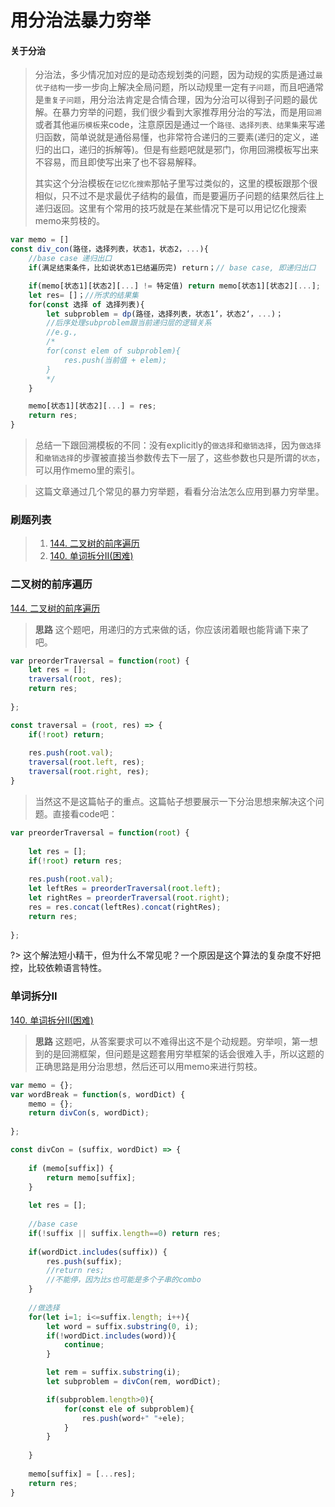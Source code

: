 # 用分治法暴力穷举

#### **关于分治** 
> 分治法，多少情况加对应的是动态规划类的问题，因为动规的实质是通过`最优子结构`一步一步向上解决全局问题，所以动规里一定有`子问题`，而且吧通常是`重复子问题`，用分治法肯定是合情合理，因为分治可以得到子问题的最优解。在暴力穷举的问题，我们很少看到大家推荐用分治的写法，而是用`回溯`或者其他`遍历模板`来code，注意原因是通过一个`路径、选择列表、结果集`来写递归函数，简单说就是通俗易懂，也非常符合递归的三要素(递归的定义，递归的出口，递归的拆解等)。但是有些题吧就是邪门，你用回溯模板写出来不容易，而且即使写出来了也不容易解释。
>
> 其实这个分治模板在`记忆化搜索`那帖子里写过类似的，这里的模板跟那个很相似，只不过不是求最优子结构的最值，而是要遍历子问题的结果然后往上递归返回。这里有个常用的技巧就是在某些情况下是可以用记忆化搜索memo来剪枝的。
>
```js
var memo = []
const div_con(路径，选择列表，状态1，状态2，...){
    //base case 递归出口
    if(满足结束条件，比如说状态1已结遍历完) return；// base case, 即递归出口

    if(memo[状态1][状态2][...] != 特定值) return memo[状态1][状态2][...];
    let res= []；//所求的结果集
    for(const 选择 of 选择列表){
        let subproblem = dp(路径，选择列表，状态1’，状态2‘，...)；
        //后序处理subproblem跟当前递归层的逻辑关系
        //e.g., 
        /*
        for(const elem of subproblem){
            res.push(当前值 + elem);
        }
        */
    }

    memo[状态1][状态2][...] = res;
    return res;
}
```
> 总结一下跟回溯模板的不同：没有explicitly的`做选择`和`撤销选择`，因为`做选择`和`撤销选择`的步骤被直接当参数传去下一层了，这些参数也只是所谓的`状态`，可以用作memo里的索引。

> 这篇文章通过几个常见的暴力穷举题，看看分治法怎么应用到暴力穷举里。
>
>

### **刷题列表**
> 1. [144. 二叉树的前序遍历](#二叉树的前序遍历)
> 1. [140. 单词拆分II(困难)](#单词拆分II)

### 二叉树的前序遍历
[144. 二叉树的前序遍历](https://leetcode.com/problems/binary-tree-preorder-traversal/)

> **思路** 这个题吧，用递归的方式来做的话，你应该闭着眼也能背诵下来了吧。
```js
var preorderTraversal = function(root) {
    let res = [];
    traversal(root, res);
    return res;
    
};

const traversal = (root, res) => {
    if(!root) return;
    
    res.push(root.val);
    traversal(root.left, res);
    traversal(root.right, res);
}
```
> 当然这不是这篇帖子的重点。这篇帖子想要展示一下分治思想来解决这个问题。直接看code吧：
```js
var preorderTraversal = function(root) {
    
    let res = [];
    if(!root) return res;
    
    res.push(root.val);
    let leftRes = preorderTraversal(root.left);
    let rightRes = preorderTraversal(root.right);
    res = res.concat(leftRes).concat(rightRes);
    return res;
    
};
```
?> 这个解法短小精干，但为什么不常见呢？一个原因是这个算法的复杂度不好把控，比较依赖语言特性。

### 单词拆分II
[140. 单词拆分II(困难)](https://leetcode.com/problems/word-break-ii/)

> **思路** 这题吧，从答案要求可以不难得出这不是个动规题。穷举呗，第一想到的是回溯框架，但问题是这题套用穷举框架的话会很难入手，所以这题的正确思路是用分治思想，然后还可以用memo来进行剪枝。

```js
var memo = {};
var wordBreak = function(s, wordDict) {
    memo = {};
    return divCon(s, wordDict);
    
};

const divCon = (suffix, wordDict) => {
    
    if (memo[suffix]) {
        return memo[suffix];
    }
    
    let res = [];
    
    //base case
    if(!suffix || suffix.length==0) return res;
    
    if(wordDict.includes(suffix)) {
        res.push(suffix);
        //return res;
        //不能停，因为比s也可能是多个子串的combo
    }
    
    //做选择
    for(let i=1; i<=suffix.length; i++){
        let word = suffix.substring(0, i);
        if(!wordDict.includes(word)){
            continue;
        }

        let rem = suffix.substring(i);
        let subproblem = divCon(rem, wordDict);

        if(subproblem.length>0){
            for(const ele of subproblem){
                res.push(word+" "+ele);
            }
        }
        
    }
    
    memo[suffix] = [...res]; 
    return res;
}
```